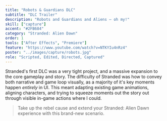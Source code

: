 ```yaml
---
title: "Robots & Guardians DLC"
subtitle: "DLC Trailer"
description: "Robots and Guardians and Aliens — oh my!"
skill: ["capture"]
accent: "#2FB684"
category: "Stranded: Alien Dawn"
order: 1
tools: ["After Effects", "Premiere"]
feature: "https://www.youtube.com/watch?v=NTKYIu4nRz4"
poster: "../images/capture/robots.jpg"
role: "Scripted, Edited, Directed, Captured"
---
```


<script>
  import YouTube from '$lib/components/YouTube.svelte';

</script>

Stranded's first DLC was a very tight project, and a massive expansion to the core gameplay and story. The difficulty of Stranded was how to convey both narrative and game loop visually, as a majority of it's key moments happen _entirely_ in UI. This meant adapting existing game animations, aligning characters, and trying to squeeze moments out the story out through visible in-game actions where I could.

> Take up the rebel cause and extend your Stranded: Alien Dawn experience with this brand-new scenario.

<YouTube url="https://www.youtube.com/watch?v=NTKYIu4nRz4" />
